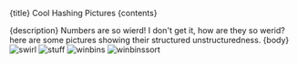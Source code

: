 {title}
Cool Hashing Pictures
{contents}

{description}
Numbers are so wierd! I don't get it, how are they so werid? here
are some pictures showing their structured unstructuredness.
{body}
![swirl](src/images/swirl.png "swirl")
![stuff](src/images/wow.png "cool")
![winbins](src/images/winbins.png "winbins")
![winbinssort](src/images/winbinssort.png "winbinssort")
